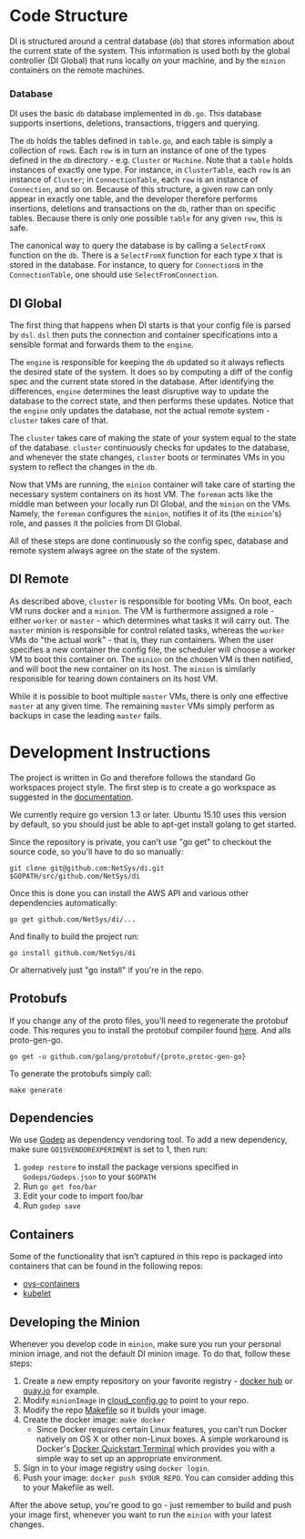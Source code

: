 # Code Structure
DI is structured around a central database (`db`) that stores information about the current state of the system. This information is used both by the global controller (DI Global) that runs locally on your machine, and by the `minion` containers on the remote machines.

### Database
DI uses the basic `db` database implemented in `db.go`. This database supports insertions, deletions, transactions, triggers and querying.

The `db` holds the tables defined in `table.go`, and each table is simply a collection of `row`s. Each `row` is in turn an instance of one of the types defined in the `db` directory - e.g. `Cluster` or `Machine`. Note that a `table` holds instances of exactly one type. For instance, in `ClusterTable`, each `row` is an instance of `Cluster`; in `ConnectionTable`, each `row` is an instance of `Connection`, and so on. Because of this structure, a given row can only appear in exactly one table, and the developer therefore performs insertions, deletions and transactions on the `db`, rather than on specific tables. Because there is only one possible `table` for any given `row`, this is safe.

The canonical way to query the database is by calling a `SelectFromX` function on the `db`. There is a `SelectFromX` function for each type `X` that is stored in the database. For instance, to query for `Connection`s in the `ConnectionTable`, one should use `SelectFromConnection`.

## DI Global

The first thing that happens when DI starts is that your config file is parsed by `dsl`. `dsl` then puts the connection and container specifications into a sensible format and forwards them to the `engine`.

The `engine` is responsible for keeping the `db` updated so it always reflects the desired state of the system. It does so by computing a diff of the config spec and the current state stored in the database. After identifying the differences, `engine` determines the least disruptive way to update the database to the correct state, and then performs these updates. Notice that the `engine` only updates the database, not the actual remote system - `cluster` takes care of that.

The `cluster` takes care of making the state of your system equal to the state of the database. `cluster` continuously checks for updates to the database, and whenever the state changes, `cluster` boots or terminates VMs in you system to reflect the changes in the `db`.

Now that VMs are running, the `minion` container will take care of starting the necessary system containers on its host VM. The `foreman` acts like the middle man between your locally run DI Global, and the `minion` on the VMs. Namely, the `foreman` configures the `minion`, notifies it of its (the `minion`'s) role, and passes it the policies from DI Global.

All of these steps are done continuously so the config spec, database and remote system always agree on the state of the system.

## DI Remote

As described above, `cluster` is responsible for booting VMs. On boot, each VM runs docker and a `minion`. The VM is furthermore assigned a role - either `worker` or `master` - which determines what tasks it will carry out. The `master` minion is responsible for control related tasks, whereas the `worker` VMs do "the actual work" - that is, they run containers. When the user specifies a new container the config file, the scheduler will choose a worker VM to boot this container on. The `minion` on the chosen VM is then notified, and will boot the new container on its host. The `minion` is similarly responsible for tearing down containers on its host VM.

While it is possible to boot multiple `master` VMs, there is only one effective `master` at any given time. The remaining `master` VMs simply perform as backups in case the leading `master` fails.

# Development Instructions

The project is written in Go and therefore follows the standard Go
workspaces project style.  The first step is to create a go workspace as
suggested in the [documentation](https://golang.org/doc/code.html).

We currently require go version 1.3 or later.  Ubuntu 15.10 uses this version
by default, so you should just be able to apt-get install golang to get
started.

Since the repository is private, you can't use "go get" to checkout the source
code, so you'll have to do so manually:

    git clone git@github.com:NetSys/di.git $GOPATH/src/github.com/NetSys/di

Once this is done you can install the AWS API and various other dependencies
automatically:

    go get github.com/NetSys/di/...

And finally to build the project run:

    go install github.com/NetSys/di

Or alternatively just "go install" if you're in the repo.

## Protobufs
If you change any of the proto files, you'll need to regenerate the protobuf
code.  This requres you to install the protobuf compiler found
[here](https://developers.google.com/protocol-buffers/).  And alls
proto-gen-go.

    go get -u github.com/golang/protobuf/{proto,protoc-gen-go}

To generate the protobufs simply call:

    make generate

## Dependencies
We use [Godep](https://github.com/tools/godep) as dependency vendoring tool. To add a
new dependency, make sure `GO15VENDOREXPERIMENT` is set to 1, then run:

1. `godep restore` to install the package versions specified in `Godeps/Godeps.json` to your `$GOPATH`
2. Run `go get foo/bar`
3. Edit your code to import foo/bar
4. Run `godep save`

## Containers
Some of the functionality that isn't captured in this repo is packaged into
containers that can be found in the following repos:

* [ovs-containers](https://github.com/NetSys/ovs-containers)
* [kubelet](https://github.com/NetSys/di-kubelet)

## Developing the Minion
Whenever you develop code in `minion`, make sure you run your personal minion
image, and not the default DI minion image.
To do that, follow these steps:

1. Create a new empty repository on your favorite registry -
[docker hub](https://hub.docker.com/) or [quay.io](https://quay.io/) for
example.
2. Modify `minionImage` in [cloud_config.go](provider/cloud_config.go) to point to your repo.
3. Modify the repo [Makefile](Makefile) so it builds your image.
4. Create the docker image: `make docker`
   * Since Docker requires certain Linux features, you can't run Docker
   natively on OS X or other non-Linux boxes. A simple workaround is Docker's
   [Docker Quickstart Terminal](https://docs.docker.com/mac/step_one/) which
   provides you with a simple way to set up an appropriate environment.
5. Sign in to your image registry using `docker login`.
6. Push your image: `docker push $YOUR_REPO`. You can consider adding this to
your Makefile as well.

After the above setup, you're good to go - just remember to build and push your
image first, whenever you want to run the `minion` with your latest changes.

